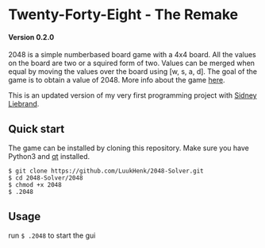# Twenty-Forty-Eight - The Remake
#### Version 0.2.0
2048 is a simple numberbased board game with a 4x4 board. All the values on the board are two or a squired form of two. Values can be merged when equal by moving the values over the board using [w, s, a, d]. The goal of the game is to obtain a value of 2048. More info about the game [here](https://en.wikipedia.org/wiki/2048_(video_game)).

This is an updated version of my very first programming project with [Sidney Liebrand](https://github.com/SidOfc).

## Quick start
The game can be installed by cloning this repository.
Make sure you have Python3 and [qt](https://doc.qt.io/qtforpython/quickstart.html) installed.
```
$ git clone https://github.com/LuukHenk/2048-Solver.git
$ cd 2048-Solver/2048
$ chmod +x 2048
$ .2048
```

## Usage
run `$ .2048` to start the gui
